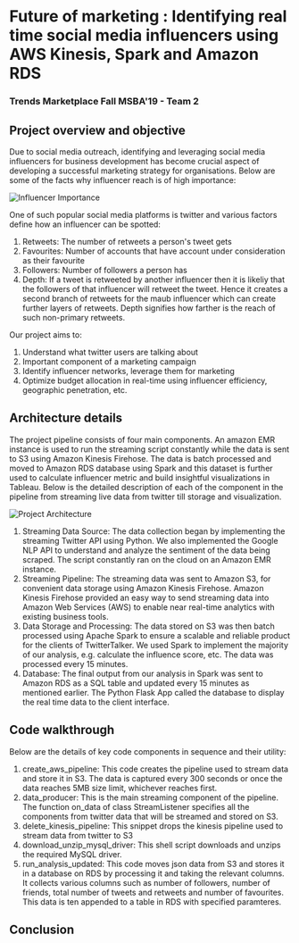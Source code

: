 # Future of marketing : Identifying real time social media influencers using AWS Kinesis, Spark and Amazon RDS
### Trends Marketplace Fall MSBA'19 - Team 2

## Project overview and objective
Due to social media outreach, identifying and leveraging social media influencers for business development has become crucial aspect of developing a successful marketing strategy for organisations. Below are some of the facts why influencer reach is of high importance:

![Influencer Importance](https://github.umn.edu/singh899/trends-project-team2/blob/master/Diagrams/Inf.PNG)

One of such popular social media platforms is twitter and various factors define how an influencer can be spotted:
1. Retweets: The number of retweets a person's tweet gets
2. Favourites: Number of accounts that have account under consideration as their favourite
3. Followers: Number of followers a person has
4. Depth: If a tweet is retweeted by another influencer then it is likeliy that the followers of that influencer will retweet the tweet. Hence it creates a second branch of retweets for the maub influencer which can create further layers of retweets. Depth signifies how farther is the reach of such non-primary retweets.

Our project aims to:
1. Understand what twitter users are talking about 
2. Important component of a marketing campaign
3. Identify influencer networks, leverage them for marketing
4. Optimize budget allocation in real-time using influencer efficiency, geographic penetration, etc.

## Architecture details

The project pipeline consists of four main components. An amazon EMR instance is used to run the streaming script constantly while the data is sent to S3 using Amazon Kinesis Firehose. The data is batch processed and moved to Amazon RDS database using Spark and this dataset is further used to calculate influencer metric and build insightful visualizations in Tableau. Below is the detailed description of each of the component in the pipeline from streaming live data from twitter till storage and visualization.

![Project Architecture](https://github.umn.edu/singh899/trends-project-team2/blob/master/Diagrams/Arch2.PNG)

1. Streaming Data Source: The data collection began by implementing the streaming Twitter API using Python. We also implemented the Google NLP API to understand and analyze the sentiment of the data being scraped. The script constantly ran on the cloud on an Amazon EMR instance.
2. Streaming Pipeline: The streaming data was sent to Amazon S3, for convenient data storage using Amazon Kinesis Firehose. Amazon Kinesis Firehose provided an easy way to send streaming data into Amazon Web Services (AWS) to enable near real-time analytics with existing business tools.
3. Data Storage and Processing: The data stored on S3 was then batch processed using Apache Spark to ensure a scalable and reliable product for the clients of TwitterTalker. We used Spark to implement the majority of our analysis, e.g. calculate the influence score, etc. The data was processed every 15 minutes.
4. Database: The final output from our analysis in Spark was sent to Amazon RDS as a SQL table and updated every 15 minutes as mentioned earlier. The Python Flask App called the database to display the real time data to the client interface.

## Code walkthrough
Below are the details of key code components in sequence and their utility:
1. create_aws_pipeline: This code creates the pipeline used to stream data and store it in S3. The data is captured every 300 seconds or once the data reaches 5MB size limit, whichever reaches first.
2. data_producer: This is the main streaming component of the pipeline. The function on_data of class StreamListener specifies all the components from twitter data that will be streamed and stored on S3.
3. delete_kinesis_pipeline: This snippet drops the kinesis pipeline used to stream data from twitter to S3
4. download_unzip_mysql_driver: This shell script downloads and unzips the required MySQL driver.
5. run_analysis_updated: This code moves json data from S3 and stores it in a database on RDS by processing it and taking the relevant columns. It collects various columns such as number of followers, number of friends, total number of tweets and retweets and number of favourites. This data is ten appended to a table in RDS with specified paramteres.

## Conclusion
